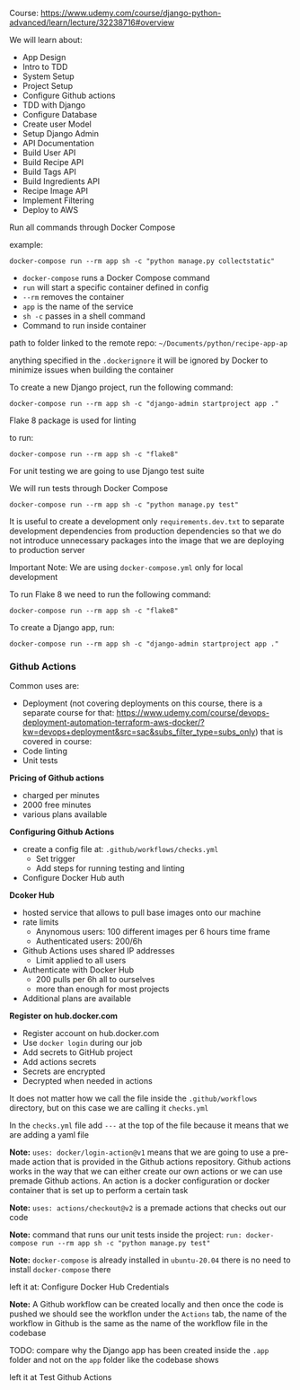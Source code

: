 Course: https://www.udemy.com/course/django-python-advanced/learn/lecture/32238716#overview

We will learn about:
- App Design
- Intro to TDD
- System Setup
- Project Setup
- Configure Github actions
- TDD with Django
- Configure Database
- Create user Model
- Setup Django Admin
- API Documentation
- Build User API
- Build Recipe API
- Build Tags API
- Build Ingredients API
- Recipe Image API
- Implement Filtering
- Deploy to AWS


Run all commands through Docker Compose

example:
```
docker-compose run --rm app sh -c "python manage.py collectstatic"
```

- `docker-compose` runs a Docker Compose command
- `run` will start a specific container defined in config
- `--rm` removes the container
- `app` is the name of the service
- `sh -c` passes in a shell command
- Command to run inside container

path to folder linked to the remote repo: `~/Documents/python/recipe-app-ap `

anything specified in the `.dockerignore` it will be ignored by Docker to minimize issues when building the container


To create a new Django project, run the following command:
```
docker-compose run --rm app sh -c "django-admin startproject app ."
```

Flake 8 package is used for linting

to run:
```
docker-compose run --rm app sh -c "flake8"
```

For unit testing we are going to use Django test suite

We will run tests through Docker Compose

```
docker-compose run --rm app sh -c "python manage.py test"
```

It is useful to create a development only `requirements.dev.txt` to separate development dependencies from production dependencies so that we do not introduce unnecessary packages into the image that we are deploying to production server

Important Note: We are using `docker-compose.yml` only for local development

To run Flake 8 we need to run the following command:
```
docker-compose run --rm app sh -c "flake8"
```

To create a Django app, run:
```
docker-compose run --rm app sh -c "django-admin startproject app ."
```

### Github Actions

Common uses are:
- Deployment (not covering deployments on this course, there is a separate course for that: https://www.udemy.com/course/devops-deployment-automation-terraform-aws-docker/?kw=devops+deployment&src=sac&subs_filter_type=subs_only) that is covered in course: 
- Code linting
- Unit tests

**Pricing of Github actions**
- charged per minutes
- 2000 free minutes
- various plans available

**Configuring Github Actions**
- create a config file at: `.github/workflows/checks.yml`
  - Set trigger
  - Add steps for running testing and linting
- Configure Docker Hub auth

**Dcoker Hub**
- hosted service that allows to pull base images onto our machine
- rate limits
  - Anynomous users: 100 different images per 6 hours time frame
  - Authenticated users: 200/6h
- Github Actions uses shared IP addresses
  - Limit applied to all users
- Authenticate with Docker Hub
  - 200 pulls per 6h all to ourselves
  - more than enough for most projects
- Additional plans are available

**Register on hub.docker.com**
- Register account on hub.docker.com
- Use `docker login` during our job
- Add secrets to GitHub project
- Add actions secrets
- Secrets are encrypted
- Decrypted when needed in actions

It does not matter how we call the file inside the `.github/workflows` directory, but on this case we are calling it `checks.yml`

In the `checks.yml` file add `---` at the top of the file because it means that we are adding a yaml file

**Note:**
`uses: docker/login-action@v1` means that we are going to use a pre-made action that is provided in the Github actions repository. Github actions works in the way that we can either create our own actions or we can use premade Github actions. An action is a docker configuration or docker container that is set up to perform a certain task

**Note:**
`uses: actions/checkout@v2` is a premade actions that checks out our code


**Note:**
command that runs our unit tests inside the project:
`run: docker-compose run --rm app sh -c "python manage.py test"`

**Note:**
`docker-compose` is already installed in `ubuntu-20.04` there is no need to install `docker-compose` there

left it at: Configure Docker Hub Credentials

**Note:**
A Github workflow can be created locally and then once the code is pushed we should see the workflon under the `Actions` tab, the name of the workflow in Github is the same as the name of the workflow file in the codebase

TODO: compare why the Django app has been created inside the `.app` folder and not on the `app` folder like the codebase shows

left it at Test Github Actions

